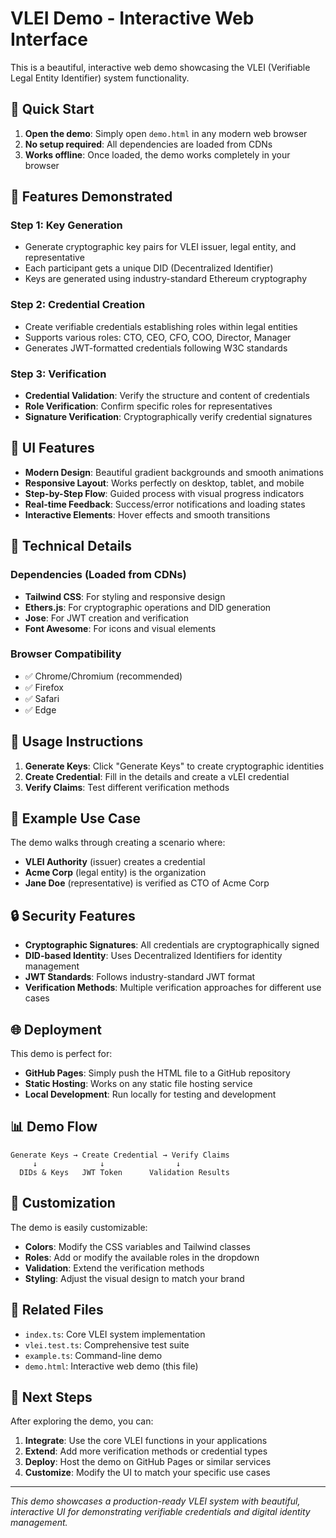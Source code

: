 # VLEI Demo - Interactive Web Interface

This is a beautiful, interactive web demo showcasing the VLEI (Verifiable Legal Entity Identifier) system functionality.

## 🚀 Quick Start

1. **Open the demo**: Simply open `demo.html` in any modern web browser
2. **No setup required**: All dependencies are loaded from CDNs
3. **Works offline**: Once loaded, the demo works completely in your browser

## 🎯 Features Demonstrated

### Step 1: Key Generation
- Generate cryptographic key pairs for VLEI issuer, legal entity, and representative
- Each participant gets a unique DID (Decentralized Identifier)
- Keys are generated using industry-standard Ethereum cryptography

### Step 2: Credential Creation
- Create verifiable credentials establishing roles within legal entities
- Supports various roles: CTO, CEO, CFO, COO, Director, Manager
- Generates JWT-formatted credentials following W3C standards

### Step 3: Verification
- **Credential Validation**: Verify the structure and content of credentials
- **Role Verification**: Confirm specific roles for representatives
- **Signature Verification**: Cryptographically verify credential signatures

## 🎨 UI Features

- **Modern Design**: Beautiful gradient backgrounds and smooth animations
- **Responsive Layout**: Works perfectly on desktop, tablet, and mobile
- **Step-by-Step Flow**: Guided process with visual progress indicators
- **Real-time Feedback**: Success/error notifications and loading states
- **Interactive Elements**: Hover effects and smooth transitions

## 🔧 Technical Details

### Dependencies (Loaded from CDNs)
- **Tailwind CSS**: For styling and responsive design
- **Ethers.js**: For cryptographic operations and DID generation
- **Jose**: For JWT creation and verification
- **Font Awesome**: For icons and visual elements

### Browser Compatibility
- ✅ Chrome/Chromium (recommended)
- ✅ Firefox
- ✅ Safari
- ✅ Edge

## 📱 Usage Instructions

1. **Generate Keys**: Click "Generate Keys" to create cryptographic identities
2. **Create Credential**: Fill in the details and create a vLEI credential
3. **Verify Claims**: Test different verification methods

## 🎯 Example Use Case

The demo walks through creating a scenario where:
- **VLEI Authority** (issuer) creates a credential
- **Acme Corp** (legal entity) is the organization
- **Jane Doe** (representative) is verified as CTO of Acme Corp

## 🔒 Security Features

- **Cryptographic Signatures**: All credentials are cryptographically signed
- **DID-based Identity**: Uses Decentralized Identifiers for identity management
- **JWT Standards**: Follows industry-standard JWT format
- **Verification Methods**: Multiple verification approaches for different use cases

## 🌐 Deployment

This demo is perfect for:
- **GitHub Pages**: Simply push the HTML file to a GitHub repository
- **Static Hosting**: Works on any static file hosting service
- **Local Development**: Run locally for testing and development

## 📊 Demo Flow

```
Generate Keys → Create Credential → Verify Claims
     ↓              ↓                ↓
  DIDs & Keys   JWT Token      Validation Results
```

## 🎨 Customization

The demo is easily customizable:
- **Colors**: Modify the CSS variables and Tailwind classes
- **Roles**: Add or modify the available roles in the dropdown
- **Validation**: Extend the verification methods
- **Styling**: Adjust the visual design to match your brand

## 🔗 Related Files

- `index.ts`: Core VLEI system implementation
- `vlei.test.ts`: Comprehensive test suite
- `example.ts`: Command-line demo
- `demo.html`: Interactive web demo (this file)

## 🚀 Next Steps

After exploring the demo, you can:
1. **Integrate**: Use the core VLEI functions in your applications
2. **Extend**: Add more verification methods or credential types
3. **Deploy**: Host the demo on GitHub Pages or similar services
4. **Customize**: Modify the UI to match your specific use cases

---

*This demo showcases a production-ready VLEI system with beautiful, interactive UI for demonstrating verifiable credentials and digital identity management.* 